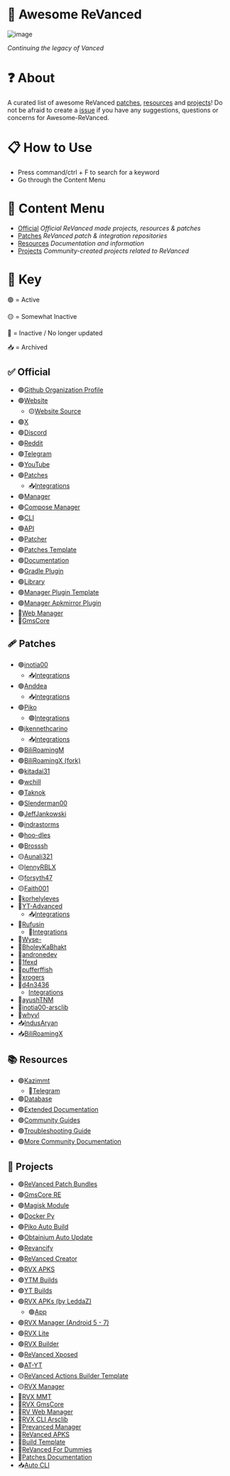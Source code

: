 # 💊 Awesome ReVanced
![image](https://github.com/user-attachments/assets/6db04751-77f4-449f-b0c0-9d4c475fcaf2)

*Continuing the legacy of Vanced*

# ❓ About
A curated list of awesome ReVanced [patches](https://github.com/Jman-Github/Awesome-ReVanced?tab=readme-ov-file#-patches), [resources](https://github.com/Jman-Github/Awesome-ReVanced?tab=readme-ov-file#-resources) and [projects](https://github.com/Jman-Github/Awesome-ReVanced?tab=readme-ov-file#-projects)! Do not be afraid to create a [issue](https://github.com/Jman-Github/awesome-revanced/issues) if you have any suggestions, questions or concerns for Awesome-ReVanced.

# 📋 How to Use
 - Press command/ctrl + F to search for a keyword
 - Go through the Content Menu

# 📝 Content Menu
- [Official](https://github.com/Jman-Github/Awesome-ReVanced?tab=readme-ov-file#-official) *Official ReVanced made projects, resources & patches*
- [Patches](https://github.com/Jman-Github/Awesome-ReVanced?tab=readme-ov-file#-patches) *ReVanced patch & integration repositories*
- [Resources](https://github.com/Jman-Github/Awesome-ReVanced?tab=readme-ov-file#-resources) *Documentation and information*
- [Projects](https://github.com/Jman-Github/Awesome-ReVanced?tab=readme-ov-file#-projects) *Community-created projects related to ReVanced*

# 🔑 Key
🟢 = Active

🟡 = Somewhat Inactive

🔴 = Inactive / No longer updated

📥 = Archived

## ✅ Official
- 🟢[Github Organization Profile](https://github.com/ReVanced)
- 🟢[Website](https://revanced.app/)
    - 🟡[Website Source](https://github.com/ReVanced/revanced-website)
- 🟢[X](https://x.com/revancedapp)
- 🟢[Discord](https://discord.com/invite/rF2YcEjcrT)
- 🟢[Reddit](https://www.reddit.com/r/revancedapp/)
- 🟢[Telegram](https://t.me/app_revanced)
- 🟢[YouTube](https://www.youtube.com/@ReVanced)
- 🟢[Patches](https://github.com/revanced/revanced-patches)
    - 📥[Integrations](https://github.com/revanced/revanced-integrations)
- 🟢[Manager](https://github.com/revanced/revanced-manager)
- 🟢[Compose Manager](https://github.com/ReVanced/revanced-manager/tree/compose-dev)
- 🟢[CLI](https://github.com/revanced/revanced-cli)
- 🟢[API](https://github.com/revanced/revanced-api)
- 🟢[Patcher](https://github.com/revanced/revanced-patcher)
- 🟢[Patches Template](https://github.com/ReVanced/revanced-patches-template)
- 🟢[Documentation](https://github.com/ReVanced/revanced-documentation)
- 🟢[Gradle Plugin](https://github.com/ReVanced/revanced-patches-gradle-plugin)
- 🟢[Library](https://github.com/ReVanced/revanced-library)
- 🟢[Manager Plugin Template](https://github.com/ReVanced/revanced-manager-downloader-template)
- 🟢[Manager Apkmirror Plugin](https://github.com/ReVanced/revanced-manager-apkmirror-downloader)
- 🔴[Web Manager](https://github.com/ReVanced/revanced-web-manager)
- 🔴[GmsCore](https://github.com/ReVanced/GmsCore)

## 🩹 Patches
- 🟢[inotia00](https://github.com/inotia00/revanced-Patches)
    - 📥[Integrations](https://github.com/inotia00/revanced-integrations)
- 🟢[Anddea](https://github.com/anddea/revanced-patches)
    - 📥[Integrations](https://github.com/anddea/revanced-integrations)
- 🟢[Piko](https://github.com/crimera/piko)
    - 🟢[Integrations](https://github.com/crimera/revanced-integrations)
- 🟢[jkennethcarino](https://github.com/jkennethcarino/privacy-revanced-patches)
    - 📥[Integrations](https://github.com/jkennethcarino/privacy-revanced-integrations)
- 🟢[BiliRoamingM](https://github.com/sakarie9/BiliRoamingM)
- 🟢[BiliRoamingX (fork)](https://github.com/sti-233/BiliRoamingX)
- 🟢[kitadai31](https://github.com/kitadai31/revanced-patches-android6-7)
- 🟢[wchill](https://github.com/wchill/revanced-patches)
- 🟢[Taknok](https://github.com/Taknok/revanced-patches)
- 🟢[Slenderman00](https://github.com/Slenderman00/revanced-patches-grindr)
- 🟢[JeffJankowski](https://github.com/JeffJankowski/revanced-custom-patches)
- 🟢[indrastorms](https://github.com/indrastorms/Dropped-Patches)
- 🟢[hoo-dles](https://github.com/hoo-dles/revanced-custom-patches)
- 🟢[Brosssh](https://github.com/Brosssh/revanced-patches)
- 🟡[Aunali321](https://github.com/Aunali321/ReVancedExperiments)
- 🟡[lennyRBLX](https://github.com/lennyRBLX/apk-patches)
- 🟡[forsyth47](https://github.com/forsyth47/revanced-patches)
- 🟡[Faith001](https://github.com/Faith001/revanced-molten-glass)
- 🔴[korhelyleves](https://github.com/korhelyleves/revanced-patches)
- 🔴[YT-Advanced](https://github.com/YT-Advanced/ReX-patches)
    - 📥[Integrations](https://github.com/YT-Advanced/ReX-integrations)
- 🔴[Rufusin](https://github.com/rufusin/revanced-patches)
    - 🔴[Integrations](https://github.com/rufusin/revanced-integrations)
- 🔴[Wyse-](https://github.com/Wyse-/revanced-patches)
- 🔴[BholeyKaBhakt](https://github.com/BholeyKaBhakt/revanced-patches-xtra)
- 🔴[andronedev](https://github.com/andronedev/revanced-patches)
- 🔴[1fexd](https://github.com/1fexd/revanced-patches)
- 🔴[pufferffish](https://github.com/pufferffish/revanced-patches-repo)
- 🔴[xrogers](https://github.com/xrogers/revanced-patches-galaxy)
- 🔴[d4n3436](https://github.com/d4n3436/revanced-patches-android5)
    - [Integrations](https://github.com/d4n3436/revanced-integrations)
- 🔴[ayushTNM](https://github.com/ayushTNM/gmscore-patches)
- 🔴[inotia00-arsclib](https://github.com/inotia00/revanced-patches-arsclib)
- 🔴[whyvl](https://github.com/whyvl/revanced-patches-repo)
- 📥[IndusAryan](https://github.com/IndusAryan/twitter-patches)
- 📥[BiliRoamingX](https://github.com/BiliRoamingX/BiliRoamingX)

## 📚 Resources
- 🟢[Kazimmt](https://kazimmt.github.io)
    - 🔴[Telegram](https://t.me/ReVanced_MMT)
- 🟢[Database](https://github.com/Sappurit/Revanced-Database)
- 🟢[Extended Documentation](https://github.com/inotia00/revanced-documentation)
- 🟢[Community Guides](https://github.com/ReVanced-Extended-Community/Community-Guides)
- 🟢[Troubleshooting Guide](https://sodawithoutsparkles.github.io/revanced-troubleshooting-guide)
- 🟢[More Community Documentation](https://github.com/KobeW50/ReVanced-Documentation)

## 🔨 Projects
- 🟢[ReVanced Patch Bundles](https://github.com/Jman-Github/ReVanced-Patch-Bundles)
- 🟢[GmsCore RE](https://github.com/WSTxda/MicroG-RE)
- 🟢[Magisk Module](https://github.com/j-hc/revanced-magisk-module)
- 🟢[Docker Py](https://github.com/nikhilbadyal/docker-py-revanced)
- 🟢[Piko Auto Build](https://github.com/crimera/twitter-apk)
- 🟢[Obtainium Auto Update](https://rentry.co/revanced-auto-update)
- 🟢[Revancify](https://github.com/decipher3114/Revancify)
- 🟢[ReVanced Creator](https://github.com/XDream8/revanced-creator)
- 🟢[RVX APKS](https://github.com/krvstek/rvx-apks)
- 🟢[YTM Builds](https://github.com/driftywinds/YTM-builds)
- 🟢[YT Builds](https://github.com/driftywinds/YT-builds)
- 🟢[RVX APKs (by LeddaZ)](https://github.com/LeddaZ/revanced-repo)
    - 🟢[App](https://github.com/LeddaZ/ReVancedUpdater)
- 🟢[RVX Manager (Android 5 - 7)](https://github.com/kitadai31/revanced-manager-android5-7)
- 🟢[RVX Lite](https://github.com/selfmusing/RVX-Lite-Modules)
- 🟢[RVX Builder](https://github.com/inotia00/rvx-builder)
- 🟢[ReVanced Xposed](https://github.com/chsbuffer/RevancedXposed)
- 🟢[AT-YT](https://github.com/Zenlua/AT-YT)
- 🟡[ReVanced Actions Builder Template](https://github.com/elliottophellia/revanced-actions-builder)
- 🟡[RVX Manager](https://github.com/inotia00/revanced-manager)
- 🔴[RVX MMT](https://github.com/kazimmt/RVX-MMT-module)
- 🔴[RVX GmsCore](https://github.com/YT-Advanced/GmsCore)
- 🔴[RV Web Manager](https://github.com/exconvinced/revanced-web-app)
- 🔴[RVX CLI Arsclib](https://github.com/inotia00/revanced-cli-arsclib)
- 🔴[Prevanced Manager](https://github.com/prevanced/prevanced-manager)
- 🔴[ReVanced APKS](https://github.com/revanced-apks/build-apps)
- 🔴[Build Template](https://github.com/n0k0m3/revanced-build-template)
- 🔴[ReVanced For Dummies](https://github.com/Francesco146/revanced-for-dummies)
- 🔴[Patches Documentation](https://github.com/ReVanced-Extended-Community/Patches-Documentation)
- 📥[Auto CLI](https://github.com/taku-nm/auto-cli)
